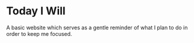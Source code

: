 # Today I Will

A basic website which serves as a gentle reminder of what I plan to do in order to keep me focused.

